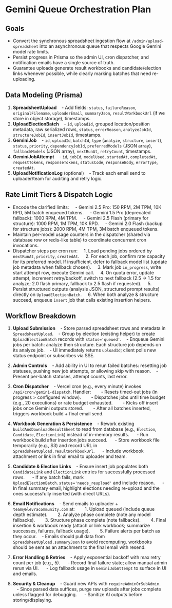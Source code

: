 # Gemini Queue Orchestration Plan

## Goals
- Convert the synchronous spreadsheet ingestion flow at `/admin/upload-spreadsheet` into an asynchronous queue that respects Google Gemini model rate limits.
- Persist progress in Prisma so the admin UI, cron dispatcher, and notification emails have a single source of truth.
- Guarantee uploads generate result workbooks and candidate/election links whenever possible, while clearly marking batches that need re-uploading.

## Data Modeling (Prisma)
1. **SpreadsheetUpload**
   - Add fields: `status`, `failureReason`, `originalFilename`, `uploaderEmail`, `summaryJson`, `resultWorkbookUrl` (if we store in object storage), timestamps.
2. **UploadElectionBatch**
   - `id`, `uploadId`, grouped location/position metadata, raw serialized rows, `status`, `errorReason`, `analyzeJobId`, `structureJobId`, `insertJobId`, timestamps.
3. **GeminiJob**
   - `id`, `uploadId`, `batchId`, `type` (`analyze`, `structure`, `insert`), `status`, `priority`, `dependencyJobId`, `preferredModels` (JSON array), `fallbackModels` (JSON array), `nextRunAt`, `retryCount`, timestamps.
4. **GeminiJobAttempt**
   - `id`, `jobId`, `modelUsed`, `startedAt`, `completedAt`, `requestTokens`, `responseTokens`, `statusCode`, `responseBody`, `errorType`, `createdAt`.
5. **UploadNotificationLog** (optional)
   - Track each email send to uploader/team for auditing and retry logic.

## Rate Limit Tiers & Dispatch Logic
- Encode the clarified limits:  
  - Gemini 2.5 Pro: 150 RPM, 2M TPM, 10K RPD, 5M batch enqueued tokens.  
  - Gemini 1.5 Pro (deprecated fallback): 1000 RPM, 4M TPM.  
  - Gemini 2.5 Flash (primary for structure): 1000 RPM, 1M TPM, 10K RPD.  
  - Gemini 2.0 Flash (backup for structure jobs): 2000 RPM, 4M TPM, 3M batch enqueued tokens.
- Maintain per-model usage counters in the dispatcher (shared via database row or redis-like table) to coordinate concurrent cron invocations.
- Dispatcher steps per cron run:  
  1. Load pending jobs ordered by `nextRunAt`, `priority`, `createdAt`.  
  2. For each job, confirm rate capacity for its preferred model. If insufficient, defer to fallback model list (update job metadata when fallback chosen).  
  3. Mark job `in_progress`, write start attempt row, execute Gemini call.  
  4. On quota error, update attempt, increment retry/backoff, switch to next fallback (2.5 → 1.5 for analyze; 2.0 flash primary, fallback to 2.5 flash if requested).  
  5. Persist structured outputs (analysis JSON, structured prompt results) directly on `UploadElectionBatch`.  
  6. When both analyze & structure succeed, enqueue `insert` job that calls existing insertion helpers.

## Workflow Breakdown
1. **Upload Submission**
   - Store parsed spreadsheet rows and metadata in `SpreadsheetUpload`.
   - Group by election (existing helper) to create `UploadElectionBatch` records with `status='queued'`.
   - Enqueue Gemini jobs per batch: analyze then structure. Each structure job depends on its analyze job.
   - UI immediately returns `uploadId`; client polls new status endpoint or subscribes via SSE.

2. **Admin Controls**
   - Add ability in UI to rerun failed batches: resetting job statuses, pushing new job attempts, or allowing skip with reason.
   - Present per-batch statuses, attempt counts, last error.

3. **Cron Dispatcher**
   - Vercel cron (e.g., every minute) invokes `/api/cron/gemini-dispatch`. Handler:  
     - Resets timed-out jobs (in progress > configured window).  
     - Dispatches jobs until time budget (e.g., 20 executions) or rate budget exhausted.  
     - Kicks off insert jobs once Gemini outputs stored.  
     - After all batches inserted, triggers workbook build + final email send.

4. **Workbook Generation & Persistence**
   - Rework existing `buildAndDownloadResultSheet` to read from database (e.g., `Election`, `Candidate`, `ElectionLink`) instead of in-memory results.  
   - Run workbook build after insertion jobs succeed.  
   - Store workbook file temporarily (e.g., S3) and record URL in `SpreadsheetUpload.resultWorkbookUrl`.  
   - Include workbook attachment or link in final email to uploader and team.

5. **Candidate & Election Links**
   - Ensure insert job populates both `CandidateLink` and `ElectionLink` entries for successfully processed rows.  
   - If any batch fails, mark `UploadElectionBatch.status='needs_reupload'` and include reason.  
   - In final summary email, highlight elections needing re-upload and the ones successfully inserted (with direct URLs).

6. **Email Notifications**
   - Send emails to uploader + `team@elevracommunity.com` at:  
     1. Upload queued (include queue depth estimate).  
     2. Analyze phase complete (note any model fallbacks).  
     3. Structure phase complete (note fallbacks).  
     4. Final insertion & workbook ready (attach or link workbook; summarize successes, failures, fallback usage).  
     5. Failure alerts per batch as they occur.
   - Emails should pull data from `SpreadsheetUpload.summaryJson` to avoid recomputing.
workbooks should be sent as an attachment to the final email with resend.


7. **Error Handling & Retries**
   - Apply exponential backoff with max retry count per job (e.g., 5).  
   - Record final failure state; allow manual admin rerun via UI.  
   - Log fallback usage in `GeminiJobAttempt` to surface in UI and emails.

8. **Security & Cleanup**
   - Guard new APIs with `requireAdminOrSubAdmin`.  
   - Since parsed data suffices, purge raw uploads after jobs complete unless flagged for debugging.  
   - Sanitize AI outputs before storing/displaying.



